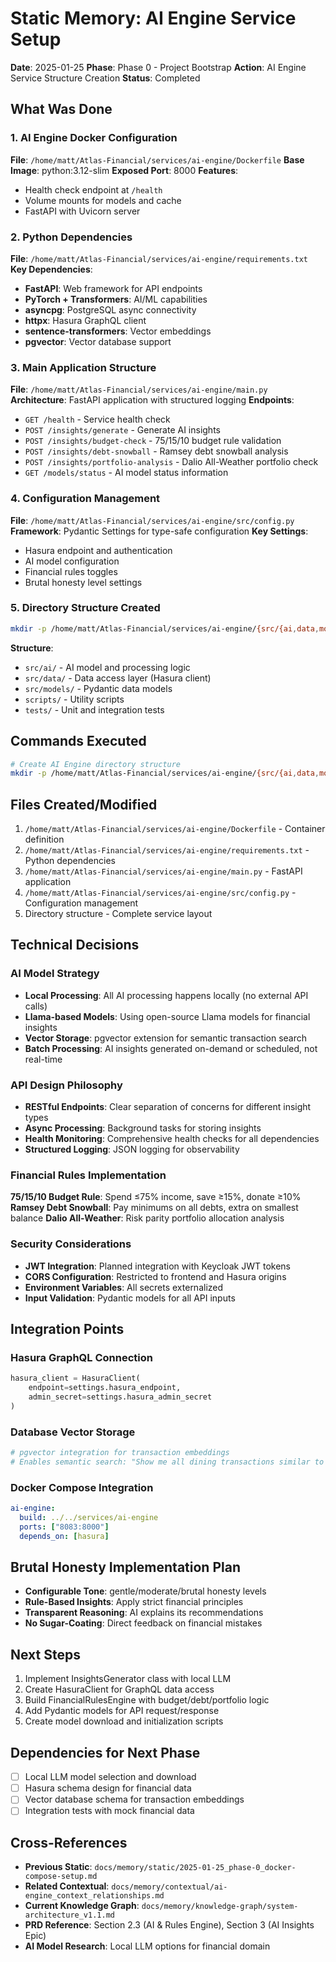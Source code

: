 # Static Memory: AI Engine Service Setup

**Date**: 2025-01-25
**Phase**: Phase 0 - Project Bootstrap
**Action**: AI Engine Service Structure Creation
**Status**: Completed

## What Was Done

### 1. AI Engine Docker Configuration
**File**: `/home/matt/Atlas-Financial/services/ai-engine/Dockerfile`
**Base Image**: python:3.12-slim
**Exposed Port**: 8000
**Features**:
- Health check endpoint at `/health`
- Volume mounts for models and cache
- FastAPI with Uvicorn server

### 2. Python Dependencies
**File**: `/home/matt/Atlas-Financial/services/ai-engine/requirements.txt`
**Key Dependencies**:
- **FastAPI**: Web framework for API endpoints
- **PyTorch + Transformers**: AI/ML capabilities
- **asyncpg**: PostgreSQL async connectivity
- **httpx**: Hasura GraphQL client
- **sentence-transformers**: Vector embeddings
- **pgvector**: Vector database support

### 3. Main Application Structure
**File**: `/home/matt/Atlas-Financial/services/ai-engine/main.py`
**Architecture**: FastAPI application with structured logging
**Endpoints**:
- `GET /health` - Service health check
- `POST /insights/generate` - Generate AI insights
- `POST /insights/budget-check` - 75/15/10 budget rule validation
- `POST /insights/debt-snowball` - Ramsey debt snowball analysis
- `POST /insights/portfolio-analysis` - Dalio All-Weather portfolio check
- `GET /models/status` - AI model status information

### 4. Configuration Management
**File**: `/home/matt/Atlas-Financial/services/ai-engine/src/config.py`
**Framework**: Pydantic Settings for type-safe configuration
**Key Settings**:
- Hasura endpoint and authentication
- AI model configuration
- Financial rules toggles
- Brutal honesty level settings

### 5. Directory Structure Created
```bash
mkdir -p /home/matt/Atlas-Financial/services/ai-engine/{src/{ai,data,models},scripts,tests}
```
**Structure**:
- `src/ai/` - AI model and processing logic
- `src/data/` - Data access layer (Hasura client)
- `src/models/` - Pydantic data models
- `scripts/` - Utility scripts
- `tests/` - Unit and integration tests

## Commands Executed
```bash
# Create AI Engine directory structure
mkdir -p /home/matt/Atlas-Financial/services/ai-engine/{src/{ai,data,models},scripts,tests}
```

## Files Created/Modified
1. `/home/matt/Atlas-Financial/services/ai-engine/Dockerfile` - Container definition
2. `/home/matt/Atlas-Financial/services/ai-engine/requirements.txt` - Python dependencies
3. `/home/matt/Atlas-Financial/services/ai-engine/main.py` - FastAPI application
4. `/home/matt/Atlas-Financial/services/ai-engine/src/config.py` - Configuration management
5. Directory structure - Complete service layout

## Technical Decisions

### AI Model Strategy
- **Local Processing**: All AI processing happens locally (no external API calls)
- **Llama-based Models**: Using open-source Llama models for financial insights
- **Vector Storage**: pgvector extension for semantic transaction search
- **Batch Processing**: AI insights generated on-demand or scheduled, not real-time

### API Design Philosophy
- **RESTful Endpoints**: Clear separation of concerns for different insight types
- **Async Processing**: Background tasks for storing insights
- **Health Monitoring**: Comprehensive health checks for all dependencies
- **Structured Logging**: JSON logging for observability

### Financial Rules Implementation
**75/15/10 Budget Rule**: Spend ≤75% income, save ≥15%, donate ≥10%
**Ramsey Debt Snowball**: Pay minimums on all debts, extra on smallest balance
**Dalio All-Weather**: Risk parity portfolio allocation analysis

### Security Considerations
- **JWT Integration**: Planned integration with Keycloak JWT tokens
- **CORS Configuration**: Restricted to frontend and Hasura origins
- **Environment Variables**: All secrets externalized
- **Input Validation**: Pydantic models for all API inputs

## Integration Points

### Hasura GraphQL Connection
```python
hasura_client = HasuraClient(
    endpoint=settings.hasura_endpoint,
    admin_secret=settings.hasura_admin_secret
)
```

### Database Vector Storage
```python
# pgvector integration for transaction embeddings
# Enables semantic search: "Show me all dining transactions similar to this"
```

### Docker Compose Integration
```yaml
ai-engine:
  build: ../../services/ai-engine
  ports: ["8083:8000"]
  depends_on: [hasura]
```

## Brutal Honesty Implementation Plan
- **Configurable Tone**: gentle/moderate/brutal honesty levels
- **Rule-Based Insights**: Apply strict financial principles
- **Transparent Reasoning**: AI explains its recommendations
- **No Sugar-Coating**: Direct feedback on financial mistakes

## Next Steps
1. Implement InsightsGenerator class with local LLM
2. Create HasuraClient for GraphQL data access
3. Build FinancialRulesEngine with budget/debt/portfolio logic
4. Add Pydantic models for API request/response
5. Create model download and initialization scripts

## Dependencies for Next Phase
- [ ] Local LLM model selection and download
- [ ] Hasura schema design for financial data
- [ ] Vector database schema for transaction embeddings
- [ ] Integration tests with mock financial data

## Cross-References
- **Previous Static**: `docs/memory/static/2025-01-25_phase-0_docker-compose-setup.md`
- **Related Contextual**: `docs/memory/contextual/ai-engine_context_relationships.md`
- **Current Knowledge Graph**: `docs/memory/knowledge-graph/system-architecture_v1.1.md`
- **PRD Reference**: Section 2.3 (AI & Rules Engine), Section 3 (AI Insights Epic)
- **AI Model Research**: Local LLM options for financial domain
